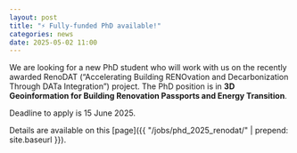 ```yaml
---
layout: post
title: "⚡ Fully-funded PhD available!"
categories: news
date: 2025-05-02 11:00
---
```


We are looking for a new PhD student who will work with us on the recently awarded RenoDAT (“Accelerating Building RENOvation and Decarbonization Through DATa Integration”) project. The PhD position is in **3D Geoinformation for Building Renovation Passports and Energy Transition**.

Deadline to apply is 15 June 2025.

Details are available on this [page]({{ "/jobs/phd_2025_renodat/" | prepend: site.baseurl }}).


